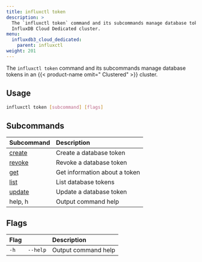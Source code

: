 ```yaml
---
title: influxctl token
description: >
  The `influxctl token` command and its subcommands manage database tokens in an
  InfluxDB Cloud Dedicated cluster.
menu:
  influxdb3_cloud_dedicated:
    parent: influxctl
weight: 201
---
```


The `influxctl token` command and its subcommands manage database tokens in an
{{< product-name omit=" Clustered" >}} cluster.

## Usage

```sh
influxctl token [subcommand] [flags]
```

## Subcommands

| Subcommand                                                                 | Description                   |
| :------------------------------------------------------------------------- | :---------------------------- |
| [create](/influxdb3/cloud-dedicated/reference/cli/influxctl/token/create/) | Create a database token       |
| [revoke](/influxdb3/cloud-dedicated/reference/cli/influxctl/token/revoke/) | Revoke a database token       |
| [get](/influxdb3/cloud-dedicated/reference/cli/influxctl/token/get/)       | Get information about a token |
| [list](/influxdb3/cloud-dedicated/reference/cli/influxctl/token/list/)     | List database tokens          |
| [update](/influxdb3/cloud-dedicated/reference/cli/influxctl/token/update/) | Update a database token       |
| help, h                                                                    | Output command help           |

## Flags

| Flag |          | Description         |
| :--- | :------- | :------------------ |
| `-h` | `--help` | Output command help |

